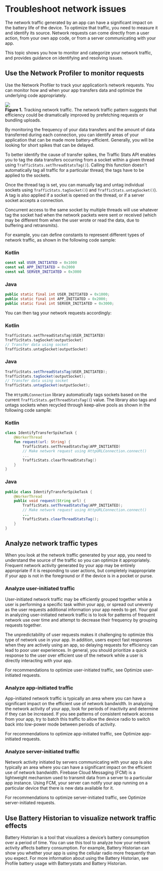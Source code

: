 # Troubleshoot network issues

The network traffic generated by an app can have a significant impact on the battery life of the device. To optimize that traffic, you need to measure it and identify its source. Network requests can come directly from a user action, from your own app code, or from a server communicating with your app.

This topic shows you how to monitor and categorize your network traffic, and provides guidance on identifying and resolving issues.

Use the Network Profiler to monitor requests
--------------------------------------------

Use the Network Profiler to track your application’s network requests. You can monitor how and when your app transfers data and optimize the underlying code appropriately.

![](https://developer.android.com/static/studio/images/profile/network_profiler_thread_view-2X.png)  
**Figure 1.** Tracking network traffic. The network traffic pattern suggests that efficiency could be dramatically improved by prefetching requests or bundling uploads.

By monitoring the frequency of your data transfers and the amount of data transferred during each connection, you can identify areas of your application that can be made more battery-efficient. Generally, you will be looking for short spikes that can be delayed.

To better identify the cause of transfer spikes, the Traffic Stats API enables you to tag the data transfers occurring from a socket within a given thread using `TrafficStats.setThreadStatsTag()`). Calling this function doesn't automatically tag all traffic for a particular thread; the tags have to be applied to the sockets.

Once the thread tag is set, you can manually tag and untag individual sockets using `TrafficStats.tagSocket()`) and `TrafficStats.untagSocket()`). A tag is also applied if a socket is opened on the thread, or if a server socket accepts a connection.

Concurrent access to the same socket by multiple threads will use whatever tag the socket had when the network packets were sent or received (which may be different from when the user wrote or read the data, due to buffering and retransmits).

For example, you can define constants to represent different types of network traffic, as shown in the following code sample:

### Kotlin

```kotlin
const val USER_INITIATED = 0x1000
const val APP_INITIATED = 0x2000
const val SERVER_INITIATED = 0x3000
```

### Java

```java
public static final int USER_INITIATED = 0x1000;
public static final int APP_INITIATED = 0x2000;
public static final int SERVER_INITIATED = 0x3000;
```

You can then tag your network requests accordingly:

### Kotlin

```kotlin
TrafficStats.setThreadStatsTag(USER_INITIATED)
TrafficStats.tagSocket(outputSocket)
// Transfer data using socket
TrafficStats.untagSocket(outputSocket)
```

### Java

```java
TrafficStats.setThreadStatsTag(USER_INITIATED);
TrafficStats.tagSocket(outputSocket);
// Transfer data using socket
TrafficStats.untagSocket(outputSocket);
```

The `HttpURLConnection` library automatically tags sockets based on the current `TrafficStats.getThreadStatsTag()`) value. The library also tags and untags sockets when recycled through keep-alive pools as shown in the following code sample:

### Kotlin

```kotlin
class IdentifyTransferSpikeTask {
    @WorkerThread
    fun request(url: String) {
        TrafficStats.setThreadStatsTag(APP_INITIATED)
        // Make network request using HttpURLConnection.connect()
        ...
        TrafficStats.clearThreadStatsTag()
    }
}
```

### Java

```java
public class IdentifyTransferSpikeTask {
    @WorkerThread
    public void request(String url) {
        TrafficStats.setThreadStatsTag(APP_INITIATED);
        // Make network request using HttpURLConnection.connect()
        ...
        TrafficStats.clearThreadStatsTag();
    }
}
```

Analyze network traffic types
-----------------------------

When you look at the network traffic generated by your app, you need to understand the source of the traffic so you can optimize it appropriately. Frequent network activity generated by your app may be entirely appropriate if it is responding to user actions, but completely inappropriate if your app is not in the foreground or if the device is in a pocket or purse.

### Analyze user-initiated traffic

User-initiated network traffic may be efficiently grouped together while a user is performing a specific task within your app, or spread out unevenly as the user requests additional information your app needs to get. Your goal in analyzing user-initiated network traffic is to look for patterns of frequent network use over time and attempt to decrease their frequency by grouping requests together.

The unpredictability of user requests makes it challenging to optimize this type of network use in your app. In addition, users expect fast responses when they are actively using an app, so delaying requests for efficiency can lead to poor user experiences. In general, you should prioritize a quick response to the user over efficient use of the network while a user is directly interacting with your app.

For recommendations to optimize user-initiated traffic, see Optimize user-initiated requests.

### Analyze app-initiated traffic

App-initiated network traffic is typically an area where you can have a significant impact on the efficient use of network bandwidth. In analyzing the network activity of your app, look for periods of inactivity and determine if they can be increased. If you see patterns of consistent network access from your app, try to batch this traffic to allow the device radio to switch back into low-power mode between periods of activity.

For recommendations to optimize app-initiated traffic, see Optimize app-initiated requests.

### Analyze server-initiated traffic

Network activity initiated by servers communicating with your app is also typically an area where you can have a significant impact on the efficient use of network bandwidth. Firebase Cloud Messaging (FCM) is a lightweight mechanism used to transmit data from a server to a particular app instance. Using FCM, your server can notify your app running on a particular device that there is new data available for it.

For recommendations to optimize server-initiated traffic, see Optimize server-initiated requests.

Use Battery Historian to visualize network traffic effects
----------------------------------------------------------

Battery Historian is a tool that visualizes a device’s battery consumption over a period of time. You can use this tool to analyze how your network activity affects battery consumption. For example, Battery Historian can show you whether your app is using the cellular radio more frequently than you expect. For more information about using the Battery Historian, see Profile battery usage with Batterystats and Battery Historian.
